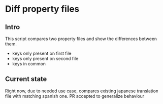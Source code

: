 # Diff property files

## Intro

This script compares two property files and show the differences between them.

- keys only present on first file
- keys only present on second file
- keys in common

## Current state

Right now, due to needed use case, compares existing japanese translation file with matching spanish one. PR accepted to generalize behaviour
